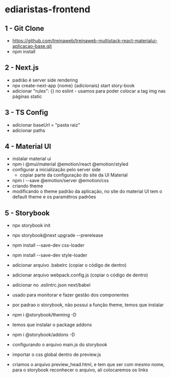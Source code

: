 # ediaristas-frontend

## 1 - Git Clone
  - https://github.com/treinaweb/treinaweb-multistack-react-materialui-aplicacao-base.git
  - npm install

## 2 - Next.js
  - padrão é server side rendering 
  - npx create-next-app {nome} {adicionais} start story-book
  - adicionar "rules": {} no eslint - usamos para poder colocar a tag img nas páginas static

## 3 - TS Config
  - adicionar baseUrl = "pasta raiz"
  - adicionar paths

## 4 - Material UI
  - instalar material ui
  - npm i @mui/material @emotion/react @emotion/styled  
  - configurar a inicialização pelo server side
    - copiar parte da configuração do site da UI Material
  - npm i --save @emotion/server @emotion/css
  - criando theme
  - modificando o theme padrão da aplicação, no site do material UI tem o default theme e os paramêtros padrões

## 5 - Storybook
  - npx storybook init
  - npx storybook@next upgrade --prerelease
  - npm install --save-dev css-loader
  - npm install --save-dev style-loader

  - adicionar arquivo .babelrc (copiar o código de dentro)
  - adicionar arquivo webpack.config.js (copiar o código de dentro)
  - adicionar no .eslintrc.json next/babel

  - usado para monitorar e fazer gestão dos componentes

  - por padrao o storybook, não possui a função theme, temos que instalar
  - npm i @storybook/theming -D

  - temos que instalar o package addons
  - npm i @storybook/addons -D

  - configurando o arquivo main.js do storybook
  - importar o css global dentro de preview.js
  - criamos o arquivo preview_head.html, e tem que ser com mesmo nome, para o storybook reconhecer o arquivo, ali colocaremos os links

